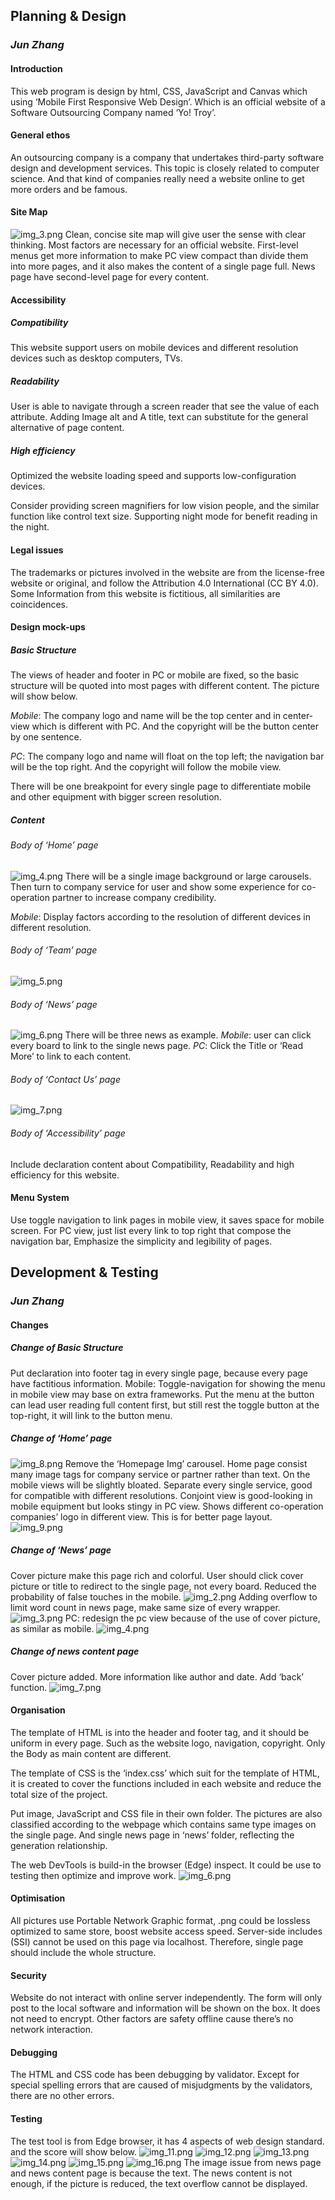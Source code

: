 ## Planning & Design
### ***Jun Zhang***

#### Introduction
This web program is design by html, CSS, JavaScript and Canvas which using ‘Mobile First Responsive Web Design’. Which is an official website of a Software Outsourcing Company named ‘Yo! Troy’.

#### General ethos
An outsourcing company is a company that undertakes third-party software design and development services. This topic is closely related to computer science. And that kind of companies really need a website online to get more orders and be famous.

#### Site Map
 ![img_3.png](img/documentation/1/img_3.png)
Clean, concise site map will give user the sense with clear thinking. Most factors are necessary for an official website. First-level menus get more information to make PC view compact than divide them into more pages, and it also makes the content of a single page full. News page have second-level page for every content.
#### Accessibility
##### Compatibility
This website support users on mobile devices and different resolution devices such as desktop computers, TVs.

##### Readability
User is able to navigate through a screen reader that see the value of each attribute. Adding Image alt and A title, text can substitute for the general alternative of page content.
##### High efficiency
Optimized the website loading speed and supports low-configuration devices.

Consider providing screen magnifiers for low vision people, and the similar function like control text size. Supporting night mode for benefit reading in the night. 

#### Legal issues
The trademarks or pictures involved in the website are from the license-free website or original, and follow the Attribution 4.0 International (CC BY 4.0).  Some Information from this website is fictitious, all similarities are coincidences.
#### Design mock-ups
##### Basic Structure
The views of header and footer in PC or mobile are fixed, so the basic structure will be quoted into most pages with different content. The picture will show below.

*Mobile*:	The company logo and name will be the top center and in center-view which is different with PC. And the copyright will be the button center by one sentence.

*PC*:  The company logo and name will float on the top left; the navigation bar will be the top right. And the copyright will follow the mobile view.

There will be one breakpoint for every single page to differentiate mobile and other equipment with bigger screen resolution.

##### Content
###### *Body of ‘Home’ page*
![img_4.png](img/documentation/1/img_4.png)
There will be a single image background or large carousels. Then turn to company service for user and show some experience for co-operation partner to increase company credibility.

*Mobile*: Display factors according to the resolution of different devices in different resolution.

###### *Body of ‘Team’ page*
![img_5.png](img/documentation/1/img_5.png)
###### *Body of ‘News’ page*
![img_6.png](img/documentation/1/img_6.png)
There will be three news as example.
*Mobile*: user can click every board to link to the single news page.
*PC*: Click the Title or ‘Read More’ to link to each content.
###### *Body of ‘Contact Us’ page*
![img_7.png](img/documentation/1/img_7.png)
###### *Body of ‘Accessibility’ page*
Include declaration content about Compatibility, Readability and high efficiency for this website.
#### Menu System
Use toggle navigation to link pages in mobile view, it saves space for mobile screen. For PC view, just list every link to top right that compose the navigation bar, Emphasize the simplicity and legibility of pages.



## Development & Testing
### ***Jun Zhang***

#### Changes
##### Change of Basic Structure
Put declaration into footer tag in every single page, because every page have factitious information.
Mobile: Toggle-navigation for showing the menu in mobile view may base on extra frameworks. Put the menu at the button can lead user reading full content first, but still rest the toggle button at the top-right, it will link to the button menu.

##### Change of ‘Home’ page
![img_8.png](img/documentation/2/img_8.png)
Remove the ‘Homepage Img’ carousel. Home page consist many image tags for company service or partner rather than text. On the mobile views will be slightly bloated.
Separate every single service, good for compatible with different resolutions. Conjoint view is good-looking in mobile equipment but looks stingy in PC view.
Shows different co-operation companies’ logo in different view. This is for better page layout.
![img_9.png](img/documentation/2/img_9.png)
##### Change of ‘News’ page
Cover picture make this page rich and colorful.
User should click cover picture or title to redirect to the single page, not every board. Reduced the probability of false touches in the mobile.
![img_2.png](img/documentation/2/img_2.png)
Adding overflow to limit word count in news page, make same size of every wrapper.
 ![img_3.png](img/documentation/2/img_3.png)
PC: redesign the pc view because of the use of cover picture, as similar as mobile.
![img_4.png](img/documentation/2/img_4.png)
##### Change of news content page
Cover picture added.
More information like author and date.
Add ‘back’ function.
![img_7.png](img/documentation/2/img_7.png)


#### Organisation
The template of HTML is into the header and footer tag, and it should be uniform in every page. Such as the website logo, navigation, copyright. Only the Body as main content are different. 

The template of CSS is the ‘index.css’ which suit for the template of HTML, it is created to cover the functions included in each website and reduce the total size of the project.

Put image, JavaScript and CSS file in their own folder. The pictures are also classified according to the webpage which contains same type images on the single page. And single news page in ‘news’ folder, reflecting the generation relationship.

The web DevTools is build-in the browser (Edge) inspect. It could be use to testing then optimize and improve work.
![img_6.png](img/documentation/2/img_6.png)

#### Optimisation
All pictures use Portable Network Graphic format, .png could be lossless optimized to same store, boost website access speed.
Server-side includes (SSI) cannot be used on this page via localhost. Therefore, single page should include the whole structure.

#### Security
Website do not interact with online server independently. The form will only post to the local software and information will be shown on the box. It does not need to encrypt.
Other factors are safety offline cause there’s no network interaction.

#### Debugging
The HTML and CSS code has been debugging by validator. Except for special spelling errors that are caused of misjudgments by the validators, there are no other errors.

#### Testing
The test tool is from Edge browser, it has 4 aspects of web design standard. and the score will show below.
![img_11.png](img/documentation/2/img_11.png)
![img_12.png](img/documentation/2/img_12.png)
![img_13.png](img/documentation/2/img_13.png)
![img_14.png](img/documentation/2/img_14.png)
![img_15.png](img/documentation/2/img_15.png)
![img_16.png](img/documentation/2/img_16.png)
The image issue from news page and news content page is because the text. The news content is not enough, if the picture is reduced, the text overflow cannot be displayed.

